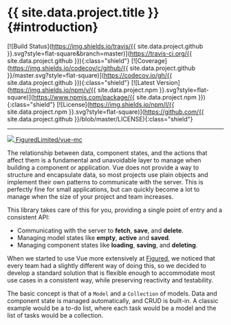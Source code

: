 {{ site.data.project.title }} {#introduction}
============
[![Build Status](https://img.shields.io/travis/{{ site.data.project.github }}.svg?style=flat-square&branch=master)](https://travis-ci.org/{{ site.data.project.github }}){:class="shield"}
[![Coverage](https://img.shields.io/codecov/c/github/{{ site.data.project.github }}/master.svg?style=flat-square)](https://codecov.io/gh/{{ site.data.project.github }}){:class="shield"}
[![Latest Version](https://img.shields.io/npm/v/{{ site.data.project.npm }}.svg?style=flat-square)](https://www.npmjs.com/package/{{ site.data.project.npm }}){:class="shield"}
[![License](https://img.shields.io/npm/l/{{ site.data.project.npm }}.svg?style=flat-square)](https://github.com/{{ site.data.project.github }}/blob/master/LICENSE){:class="shield"}

---

<a class="source" href="https://github.com/{{ site.data.project.github }}">
    <img src="{{ site.baseurl }}/assets/images/github.png">
    FiguredLimited/vue-mc
</a>

The relationship between data, component states, and the actions that affect them is a fundamental and unavoidable layer to manage when building a component or application. Vue does not provide a way to structure and encapsulate data, so most projects use plain objects and implement their own patterns to communicate with the server. This is perfectly fine for small applications, but can quickly become a lot to manage when the size of your project and team increases.

This library takes care of this for you, providing a single point of entry and a consistent API:
- Communicating with the server to **fetch**, **save**, and **delete**.
- Managing model states like **empty**, **active** and **saved**.
- Managing component states like **loading**, **saving**, and **deleting**.

When we started to use Vue more extensively at [Figured](https://figured.com), we noticed that every team had a slightly different way of doing this, so we decided to develop a standard solution that is flexible enough to accommodate most use cases in a consistent way, while preserving reactivity and testability.

The basic concept is that of a `Model` and a `Collection` of models. Data and component state is managed automatically, and CRUD is built-in. A classic example would be a to-do list, where each task would be a model and the list of tasks would be a collection.

